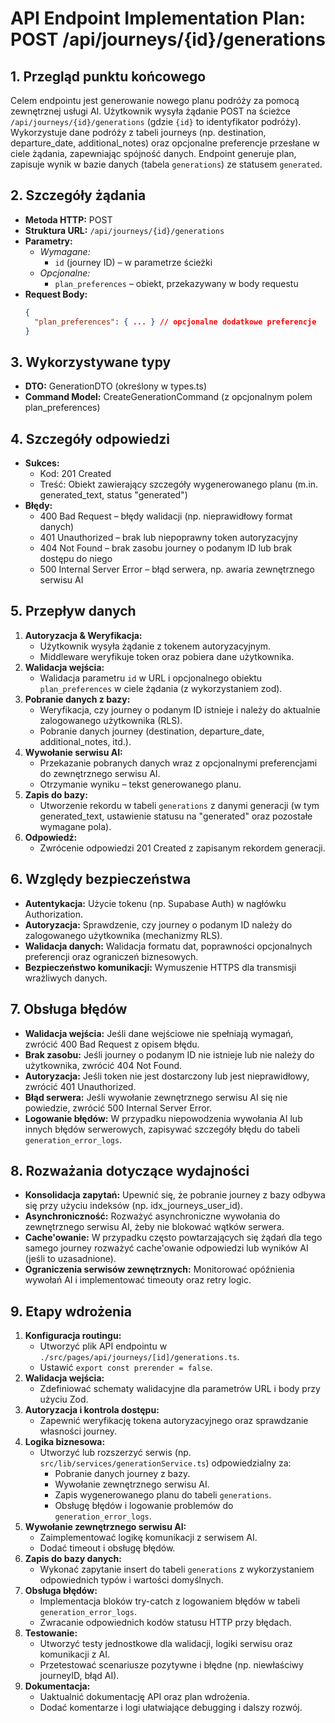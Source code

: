 # API Endpoint Implementation Plan: POST /api/journeys/{id}/generations

## 1. Przegląd punktu końcowego
Celem endpointu jest generowanie nowego planu podróży za pomocą zewnętrznej usługi AI. Użytkownik wysyła żądanie POST na ścieżce `/api/journeys/{id}/generations` (gdzie `{id}` to identyfikator podróży). Wykorzystuje dane podróży z tabeli journeys (np. destination, departure_date, additional_notes) oraz opcjonalne preferencje przesłane w ciele żądania, zapewniając spójność danych. Endpoint generuje plan, zapisuje wynik w bazie danych (tabela `generations`) ze statusem `generated`.

## 2. Szczegóły żądania
- **Metoda HTTP:** POST
- **Struktura URL:** `/api/journeys/{id}/generations`
- **Parametry:**
  - *Wymagane:* 
    - `id` (journey ID) – w parametrze ścieżki
  - *Opcjonalne:* 
    - `plan_preferences` – obiekt, przekazywany w body requestu
- **Request Body:**
  ```json
  {
    "plan_preferences": { ... } // opcjonalne dodatkowe preferencje
  }
  ```

## 3. Wykorzystywane typy
- **DTO:** GenerationDTO (określony w types.ts)
- **Command Model:** CreateGenerationCommand (z opcjonalnym polem plan_preferences)

## 4. Szczegóły odpowiedzi
- **Sukces:**
  - Kod: 201 Created
  - Treść: Obiekt zawierający szczegóły wygenerowanego planu (m.in. generated_text, status "generated")
- **Błędy:**
  - 400 Bad Request – błędy walidacji (np. nieprawidłowy format danych)
  - 401 Unauthorized – brak lub niepoprawny token autoryzacyjny
  - 404 Not Found – brak zasobu journey o podanym ID lub brak dostępu do niego
  - 500 Internal Server Error – błąd serwera, np. awaria zewnętrznego serwisu AI

## 5. Przepływ danych
1. **Autoryzacja & Weryfikacja:**
   - Użytkownik wysyła żądanie z tokenem autoryzacyjnym.
   - Middleware weryfikuje token oraz pobiera dane użytkownika.
2. **Walidacja wejścia:**
   - Walidacja parametru `id` w URL i opcjonalnego obiektu `plan_preferences` w ciele żądania (z wykorzystaniem zod).
3. **Pobranie danych z bazy:**
   - Weryfikacja, czy journey o podanym ID istnieje i należy do aktualnie zalogowanego użytkownika (RLS).
   - Pobranie danych journey (destination, departure_date, additional_notes, itd.).
4. **Wywołanie serwisu AI:**
   - Przekazanie pobranych danych wraz z opcjonalnymi preferencjami do zewnętrznego serwisu AI.
   - Otrzymanie wyniku – tekst generowanego planu.
5. **Zapis do bazy:**
   - Utworzenie rekordu w tabeli `generations` z danymi generacji (w tym generated_text, ustawienie statusu na "generated" oraz pozostałe wymagane pola).
6. **Odpowiedź:**
   - Zwrócenie odpowiedzi 201 Created z zapisanym rekordem generacji.

## 6. Względy bezpieczeństwa
- **Autentykacja:** Użycie tokenu (np. Supabase Auth) w nagłówku Authorization.
- **Autoryzacja:** Sprawdzenie, czy journey o podanym ID należy do zalogowanego użytkownika (mechanizmy RLS).
- **Walidacja danych:** Walidacja formatu dat, poprawności opcjonalnych preferencji oraz ograniczeń biznesowych.
- **Bezpieczeństwo komunikacji:** Wymuszenie HTTPS dla transmisji wrażliwych danych.

## 7. Obsługa błędów
- **Walidacja wejścia:** Jeśli dane wejściowe nie spełniają wymagań, zwrócić 400 Bad Request z opisem błędu.
- **Brak zasobu:** Jeśli journey o podanym ID nie istnieje lub nie należy do użytkownika, zwrócić 404 Not Found.
- **Autoryzacja:** Jeśli token nie jest dostarczony lub jest nieprawidłowy, zwrócić 401 Unauthorized.
- **Błąd serwera:** Jeśli wywołanie zewnętrznego serwisu AI się nie powiedzie, zwrócić 500 Internal Server Error.
- **Logowanie błędów:** W przypadku niepowodzenia wywołania AI lub innych błędów serwerowych, zapisywać szczegóły błędu do tabeli `generation_error_logs`.

## 8. Rozważania dotyczące wydajności
- **Konsolidacja zapytań:** Upewnić się, że pobranie journey z bazy odbywa się przy użyciu indeksów (np. idx_journeys_user_id).
- **Asynchroniczność:** Rozważyć asynchroniczne wywołania do zewnętrznego serwisu AI, żeby nie blokować wątków serwera.
- **Cache'owanie:** W przypadku często powtarzających się żądań dla tego samego journey rozważyć cache'owanie odpowiedzi lub wyników AI (jeśli to uzasadnione).
- **Ograniczenia serwisów zewnętrznych:** Monitorować opóźnienia wywołań AI i implementować timeouty oraz retry logic.

## 9. Etapy wdrożenia
1. **Konfiguracja routingu:**
   - Utworzyć plik API endpointu w `./src/pages/api/journeys/[id]/generations.ts`.
   - Ustawić `export const prerender = false`.
2. **Walidacja wejścia:**
   - Zdefiniować schematy walidacyjne dla parametrów URL i body przy użyciu Zod.
3. **Autoryzacja i kontrola dostępu:**
   - Zapewnić weryfikację tokena autoryzacyjnego oraz sprawdzanie własności journey.
4. **Logika biznesowa:**
   - Utworzyć lub rozszerzyć serwis (np. `src/lib/services/generationService.ts`) odpowiedzialny za:
     - Pobranie danych journey z bazy.
     - Wywołanie zewnętrznego serwisu AI.
     - Zapis wygenerowanego planu do tabeli `generations`.
     - Obsługę błędów i logowanie problemów do `generation_error_logs`.
5. **Wywołanie zewnętrznego serwisu AI:**
   - Zaimplementować logikę komunikacji z serwisem AI.
   - Dodać timeout i obsługę błędów.
6. **Zapis do bazy danych:**
   - Wykonać zapytanie insert do tabeli `generations` z wykorzystaniem odpowiednich typów i wartości domyślnych.
7. **Obsługa błędów:**
   - Implementacja bloków try-catch z logowaniem błędów w tabeli `generation_error_logs`.
   - Zwracanie odpowiednich kodów statusu HTTP przy błędach.
8. **Testowanie:**
   - Utworzyć testy jednostkowe dla walidacji, logiki serwisu oraz komunikacji z AI.
   - Przetestować scenariusze pozytywne i błędne (np. niewłaściwy journeyID, błąd AI).
9. **Dokumentacja:**
   - Uaktualnić dokumentację API oraz plan wdrożenia.
   - Dodać komentarze i logi ułatwiające debugging i dalszy rozwój.
